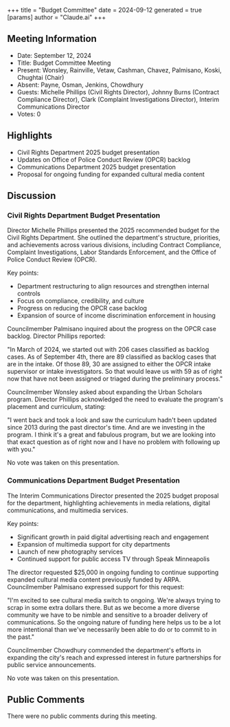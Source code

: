 +++
title = "Budget Committee"
date = 2024-09-12
 generated = true
[params]
  author = "Claude.ai"
+++

## Meeting Information

- Date: September 12, 2024
- Title: Budget Committee Meeting
- Present: Wonsley, Rainville, Vetaw, Cashman, Chavez, Palmisano, Koski, Chughtai (Chair)
- Absent: Payne, Osman, Jenkins, Chowdhury
- Guests: Michelle Phillips (Civil Rights Director), Johnny Burns (Contract Compliance Director), Clark (Complaint Investigations Director), Interim Communications Director
- Votes: 0

## Highlights

- Civil Rights Department 2025 budget presentation
- Updates on Office of Police Conduct Review (OPCR) backlog
- Communications Department 2025 budget presentation
- Proposal for ongoing funding for expanded cultural media content

## Discussion

### Civil Rights Department Budget Presentation

Director Michelle Phillips presented the 2025 recommended budget for the Civil Rights Department. She outlined the department's structure, priorities, and achievements across various divisions, including Contract Compliance, Complaint Investigations, Labor Standards Enforcement, and the Office of Police Conduct Review (OPCR).

Key points:
- Department restructuring to align resources and strengthen internal controls
- Focus on compliance, credibility, and culture
- Progress on reducing the OPCR case backlog
- Expansion of source of income discrimination enforcement in housing

Councilmember Palmisano inquired about the progress on the OPCR case backlog. Director Phillips reported:

"In March of 2024, we started out with 206 cases classified as backlog cases. As of September 4th, there are 89 classified as backlog cases that are in the intake. Of those 89, 30 are assigned to either the OPCR intake supervisor or intake investigators. So that would leave us with 59 as of right now that have not been assigned or triaged during the preliminary process."

Councilmember Wonsley asked about expanding the Urban Scholars program. Director Phillips acknowledged the need to evaluate the program's placement and curriculum, stating:

"I went back and took a look and saw the curriculum hadn't been updated since 2013 during the past director's time. And are we investing in the program. I think it's a great and fabulous program, but we are looking into that exact question as of right now and I have no problem with following up with you."

No vote was taken on this presentation.

### Communications Department Budget Presentation

The Interim Communications Director presented the 2025 budget proposal for the department, highlighting achievements in media relations, digital communications, and multimedia services.

Key points:
- Significant growth in paid digital advertising reach and engagement
- Expansion of multimedia support for city departments
- Launch of new photography services
- Continued support for public access TV through Speak Minneapolis

The director requested $25,000 in ongoing funding to continue supporting expanded cultural media content previously funded by ARPA. Councilmember Palmisano expressed support for this request:

"I'm excited to see cultural media switch to ongoing. We're always trying to scrap in some extra dollars there. But as we become a more diverse community we have to be nimble and sensitive to a broader delivery of communications. So the ongoing nature of funding here helps us to be a lot more intentional than we've necessarily been able to do or to commit to in the past."

Councilmember Chowdhury commended the department's efforts in expanding the city's reach and expressed interest in future partnerships for public service announcements.

No vote was taken on this presentation.

## Public Comments

There were no public comments during this meeting.
